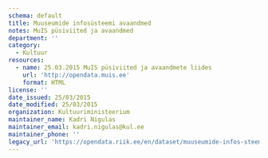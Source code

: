 ```yaml
---
schema: default
title: Muuseumide infosüsteemi avaandmed
notes: MuIS püsiviited ja avaandmed
department: ''
category:
  - Kultuur
resources:
  - name: 25.03.2015 MuIS püsiviited ja avaandmete liides
    url: 'http://opendata.muis.ee'
    format: HTML
license: ''
date_issued: 25/03/2015
date_modified: 25/03/2015
organization: Kultuuriministeerium
maintainer_name: Kadri Nigulas
maintainer_email: kadri.nigulas@kul.ee
maintainer_phone: ''
legacy_url: 'https://opendata.riik.ee/en/dataset/muuseumide-infos-steemi-avaandmed'
---
```


